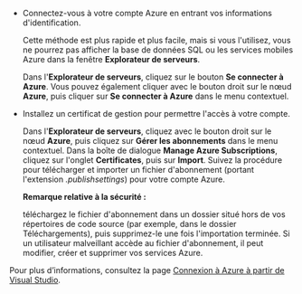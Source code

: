 * Connectez-vous à votre compte Azure en entrant vos informations
  d'identification.
  
  Cette méthode est plus rapide et plus facile, mais si vous l'utilisez,
  vous ne pourrez pas afficher la base de données SQL ou les services
  mobiles Azure dans la fenêtre **Explorateur de serveurs**.
  
  Dans l'**Explorateur de serveurs**, cliquez sur le bouton **Se
  connecter à Azure**. Vous pouvez également cliquer avec le bouton
  droit sur le nœud **Azure**, puis cliquer sur **Se connecter à Azure**
  dans le menu contextuel.

* Installez un certificat de gestion pour permettre l'accès à votre
  compte.
  
  Dans l'**Explorateur de serveurs**, cliquez avec le bouton droit sur
  le nœud **Azure**, puis cliquez sur **Gérer les abonnements** dans le
  menu contextuel. Dans la boîte de dialogue **Manage Azure
  Subscriptions**, cliquez sur l'onglet **Certificates**, puis sur
  **Import**. Suivez la procédure pour télécharger et importer un
  fichier d'abonnement (portant l'extension *.publishsettings*) pour
  votre compte Azure.
	<div class="dev-callout">

  **Remarque relative à la sécurité :**

  téléchargez le fichier d'abonnement dans un dossier situé hors de vos
  répertoires de code source (par exemple, dans le dossier
  Téléchargements), puis supprimez-le une fois l'importation terminée.
  Si un utilisateur malveillant accède au fichier d'abonnement, il peut
  modifier, créer et supprimer vos services Azure.
</div>


   Pour plus d’informations, consultez la page [Connexion à Azure à partir de Visual Studio](http://go.microsoft.com/fwlink/?LinkId=324796).

